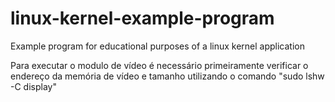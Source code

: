 # linux-kernel-example-program
Example program for educational purposes of a linux kernel application

Para executar o modulo de vídeo é necessário primeiramente verificar o endereço da memória de vídeo e tamanho utilizando o comando "sudo lshw -C display"
